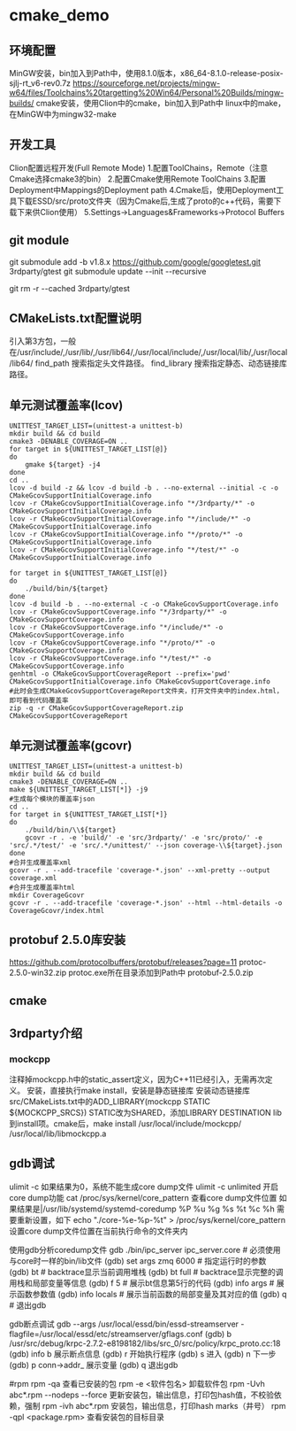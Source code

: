 # cmake_demo
## 环境配置
MinGW安装，bin加入到Path中，使用8.1.0版本，x86_64-8.1.0-release-posix-sjlj-rt_v6-rev0.7z
https://sourceforge.net/projects/mingw-w64/files/Toolchains%20targetting%20Win64/Personal%20Builds/mingw-builds/
cmake安装，使用Clion中的cmake，bin加入到Path中
linux中的make，在MinGW中为mingw32-make

## 开发工具
Clion配置远程开发(Full Remote Mode)
1.配置ToolChains，Remote（注意Cmake选择cmake3的bin）
2.配置Cmake使用Remote ToolChains
3.配置Deployment中Mappings的Deployment path
4.Cmake后，使用Deployment工具下载ESSD/src/proto文件夹（因为Cmake后,生成了proto的c++代码，需要下载下来供Clion使用）
5.Settings->Languages&Frameworks->Protocol Buffers

## git module
git submodule add -b v1.8.x https://github.com/google/googletest.git 3rdparty/gtest
git submodule update --init --recursive

git rm -r --cached 3rdparty/gtest

## CMakeLists.txt配置说明
引入第3方包，一般在/usr/include/,/usr/lib/,/usr/lib64/,/usr/local/include/,/usr/local/lib/,/usr/local/lib64/
find_path 搜索指定头文件路径。
find_library 搜索指定静态、动态链接库路径。

## 单元测试覆盖率(lcov)
```
UNITTEST_TARGET_LIST=(unittest-a unittest-b)
mkdir build && cd build
cmake3 -DENABLE_COVERAGE=ON ..
for target in ${UNITTEST_TARGET_LIST[@]}
do
    gmake ${target} -j4
done
cd ..
lcov -d build -z && lcov -d build -b . --no-external --initial -c -o CMakeGcovSupportInitialCoverage.info
lcov -r CMakeGcovSupportInitialCoverage.info "*/3rdparty/*" -o CMakeGcovSupportInitialCoverage.info
lcov -r CMakeGcovSupportInitialCoverage.info "*/include/*" -o CMakeGcovSupportInitialCoverage.info
lcov -r CMakeGcovSupportInitialCoverage.info "*/proto/*" -o CMakeGcovSupportInitialCoverage.info
lcov -r CMakeGcovSupportInitialCoverage.info "*/test/*" -o CMakeGcovSupportInitialCoverage.info

for target in ${UNITTEST_TARGET_LIST[@]}
do
    ./build/bin/${target}
done
lcov -d build -b . --no-external -c -o CMakeGcovSupportCoverage.info
lcov -r CMakeGcovSupportCoverage.info "*/3rdparty/*" -o CMakeGcovSupportCoverage.info
lcov -r CMakeGcovSupportCoverage.info "*/include/*" -o CMakeGcovSupportCoverage.info
lcov -r CMakeGcovSupportCoverage.info "*/proto/*" -o CMakeGcovSupportCoverage.info
lcov -r CMakeGcovSupportCoverage.info "*/test/*" -o CMakeGcovSupportCoverage.info
genhtml -o CMakeGcovSupportCoverageReport --prefix='pwd' CMakeGcovSupportInitialCoverage.info CMakeGcovSupportCoverage.info
#此时会生成CMakeGcovSupportCoverageReport文件夹，打开文件夹中的index.html，即可看到代码覆盖率
zip -q -r CMakeGcovSupportCoverageReport.zip CMakeGcovSupportCoverageReport
```

## 单元测试覆盖率(gcovr)
```
UNITTEST_TARGET_LIST=(unittest-a unittest-b)
mkdir build && cd build
cmake3 -DENABLE_COVERAGE=ON ..
make ${UNITTEST_TARGET_LIST[*]} -j9
#生成每个模块的覆盖率json
cd ..
for target in ${UNITTEST_TARGET_LIST[*]}
do
    ./build/bin/\\${target}
    gcovr -r . -e 'build/' -e 'src/3rdparty/' -e 'src/proto/' -e 'src/.*/test/' -e 'src/.*/unittest/' --json coverage-\\${target}.json
done
#合并生成覆盖率xml
gcovr -r . --add-tracefile 'coverage-*.json' --xml-pretty --output coverage.xml
#合并生成覆盖率html
mkdir CoverageGcovr
gcovr -r . --add-tracefile 'coverage-*.json' --html --html-details -o CoverageGcovr/index.html
```

## protobuf 2.5.0库安装
https://github.com/protocolbuffers/protobuf/releases?page=11
protoc-2.5.0-win32.zip protoc.exe所在目录添加到Path中
protobuf-2.5.0.zip

## cmake


## 3rdparty介绍
### mockcpp
注释掉mockcpp.h中的static_assert定义，因为C++11已经引入，无需再次定义。
安装，直接执行make install，安装是静态链接库
安装动态链接库src/CMakeLists.txt中的ADD_LIBRARY(mockcpp STATIC ${MOCKCPP_SRCS}) STATIC改为SHARED，添加LIBRARY DESTINATION lib到install项。cmake后，make install
/usr/local/include/mockcpp/
/usr/local/lib/libmockcpp.a

## gdb调试
ulimit -c  如果结果为0，系统不能生成core dump文件
ulimit -c unlimited 开启core dump功能
cat /proc/sys/kernel/core_pattern  查看core dump文件位置
如果结果是|/usr/lib/systemd/systemd-coredump %P %u %g %s %t %c %h 需要重新设置，如下
echo "./core-%e-%p-%t" > /proc/sys/kernel/core_pattern  设置core dump文件位置在当前执行命令的文件夹内

使用gdb分析coredump文件
gdb ./bin/ipc_server   ipc_server.core   # 必须使用与core时一样的bin/lib文件
(gdb) set args zmq 6000   # 指定运行时的参数
(gdb) bt          # backtrace显示当前调用堆栈
(gdb) bt full     # backtrace显示完整的调用栈和局部变量等信息
(gdb) f 5         # 展示bt信息第5行的代码
(gdb) info args   # 展示函数参数值
(gdb) info locals # 展示当前函数的局部变量及其对应的值
(gdb) q           # 退出gdb

gdb断点调试
gdb --args /usr/local/essd/bin/essd-streamserver -flagfile=/usr/local/essd/etc/streamserver/gflags.conf
(gdb) b /usr/src/debug/krpc-2.7.2-e8198182/libs/src_0/src/policy/krpc_proto.cc:18
(gdb) info b 展示断点信息
(gdb) r 开始执行程序
(gdb) s 进入
(gdb) n 下一步
(gdb) p conn->addr_ 展示变量
(gdb) q 退出gdb

#rpm
rpm -qa 查看已安装的包
rpm -e <软件包名>  卸载软件包
rpm -Uvh abc*.rpm --nodeps --force 更新安装包，输出信息，打印包hash值，不校验依赖，强制
rpm -ivh abc*.rpm 安装包，输出信息，打印hash marks（井号）
rpm -qpl <package.rpm> 查看安装包的目标目录